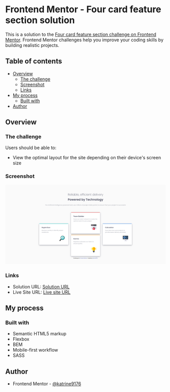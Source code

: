 # Frontend Mentor - Four card feature section solution

This is a solution to the [Four card feature section challenge on Frontend Mentor](https://www.frontendmentor.io/challenges/four-card-feature-section-weK1eFYK). Frontend Mentor challenges help you improve your coding skills by building realistic projects. 

## Table of contents

- [Overview](#overview)
  - [The challenge](#the-challenge)
  - [Screenshot](#screenshot)
  - [Links](#links)
- [My process](#my-process)
  - [Built with](#built-with)
- [Author](#author)

## Overview

### The challenge

Users should be able to:

- View the optimal layout for the site depending on their device's screen size

### Screenshot

![Desktop view of the solution](./screenshots/Screenshot%202022-11-13%20at%2018-38-05%20Frontend%20Mentor%20Four%20card%20feature%20section.png)

### Links

- Solution URL: [Solution URL](https://github.com/katrine9176/four-card-feature-section-Frontendmentor)
- Live Site URL: [Live site URL](https://katrine9176.github.io/four-card-feature-section-Frontendmentor/)

## My process

### Built with

- Semantic HTML5 markup
- Flexbox
- BEM
- Mobile-first workflow
- SASS

## Author

- Frontend Mentor - [@katrine9176](https://www.frontendmentor.io/profile/katrine9176)
